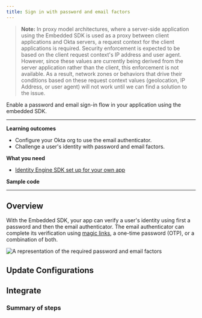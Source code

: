 ```yaml
---
title: Sign in with password and email factors
---
```


<ApiLifecycle access="ie" />

> **Note:** In proxy model architectures, where a server-side application using the Embedded SDK is used as a proxy between client applications and Okta servers, a request context for the client applications is required. Security enforcement is expected to be based on the client request context's IP address and user agent. However, since these values are currently being derived from the server application rather than the client, this enforcement is not available. As a result, network zones or behaviors that drive their conditions based on these request context values (geolocation, IP Address, or user agent) will not work until we can find a solution to the issue.

Enable a password and email sign-in flow in your application using the embedded SDK.

<StackSnippet snippet="pwdoptionalusecase" inline />

---

**Learning outcomes**

* Configure your Okta org to use the email authenticator.
* Challenge a user's identity with password and email factors.

**What you need**

* [Identity Engine SDK set up for your own app](/docs/guides/oie-embedded-common-download-setup-app/)

**Sample code**

<StackSnippet snippet="samplecode" />

---

## Overview

With the Embedded SDK, your app can verify a user's identity using first a password and then the email authenticator. The email authenticator can complete its verification using [magic links](/docs/guides/email-magic-links-overview/aspnet/main/), a one-time password (OTP), or a combination of both.

<div class="half">

![A representation of the required password and email factors](/img/oie-embedded-sdk/factor-password-email.png)

</div>

## Update Configurations

<StackSnippet snippet="updateconfigurations" />

## Integrate

### Summary of steps

<StackSnippet snippet="summaryofsteps" />

<StackSnippet snippet="integrationsteps" />
